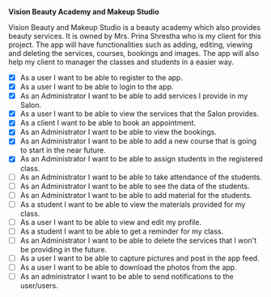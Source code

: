  **Vision Beauty Academy and Makeup Studio**
 
 
Vision Beauty and Makeup Studio is a beauty academy which also provides beauty services. It is owned by Mrs. Prina Shrestha who is my client for this project. The app will have functionalities such as adding, editing, viewing and deleting the services, courses, bookings and images. The app will also help my client to manager the classes and students in a easier way.


- [X] As a user I want to be able to register to the app.
- [X] As a user I want to be able to login to the app.
- [X] As an Administrator I want to be able to add services I provide in my Salon.
- [X] As a user I want to be able to view the services that the Salon provides.
- [X] As a client I want to be able to book an appointment.
- [X] As an Administrator I want to be able to view the bookings.
- [X] As an Administrator I want to be able to add a new course that is going to start in the near future.
- [X] As an Administrator I want to be able to assign students in the registered class.
- [ ] As an Administrator I want to be able to take attendance of the students.
- [ ] As an Administrator I want to be able to see the data of the students.
- [ ] As an Administrator I want to be able to add material for the students.
- [ ] As a student I want to be able to view the materials provided for my class.
- [ ] As a user I want to be able to view and edit my profile.
- [ ] As a student I want to be able to get a reminder for my class.
- [ ] As an Administrator I want to be able to delete the services that I won't be providing in the future.
- [ ] As a user I want to be able to capture pictures and post in the app feed.
- [ ] As a user I want to be able to download the photos from the app.
- [ ] As an administrator I want to be able to send notifications to the user/users.
